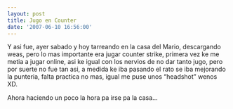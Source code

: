 ```yaml
---
layout: post
title: Jugo en Counter
date: '2007-06-10 16:56:00'
---
```



<div xmlns="http://www.w3.org/1999/xhtml">Y asi fue, ayer sabado y hoy tarreando en la casa del Mario, descargando weas, pero lo mas importante era jugar counter strike, primera vez ke me metia a jugar online, asi ke igual con los nervios de no dar tanto jugo, pero por suerte no fue tan asi, a medida ke iba pasando el rato se iba mejorando la punteria, falta practica no mas, igual me puse unos “headshot” wenos XD.  
  
Ahora haciendo un poco la hora pa irse pa la casa…  
</div>
